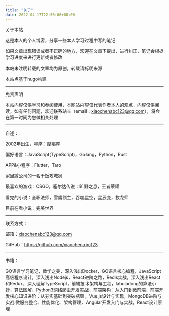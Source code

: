 ```yaml
---
title: "关于"
date: 2022-04-17T22:50:06+08:00
---
```






关于本站

这是本人的个人博客，分享一些本人学习过程中写的笔记


如果文章出现错误或者不正确的地方，欢迎在文章下提出，进行纠正，笔记会根据学习进度来进行更新或者修改

本站未注明转载的文章均为原创，转载请标明来源


本站点基于hugo构建


---


免责声明

本站内容仅供学习和参阅使用，本网站内容仅代表作者本人的观点，内容仅供阅读，如有任何问题，欢迎联系站长（email：xiaochenabc123@qq.com），将会在第一时间为您做相关处理



---

自述：

2002年出生，星座：摩羯座

偏好语言：JavaScript(TypeScript)，Golang，Python，Rust

APP&小程序：Flutter，Taro

家里蹲公司的一名干饭攻城狮

最喜欢的游戏：CSGO，塞尔达传说：旷野之息，王者荣耀

看完的小说：全职法师，雪鹰领主，吞噬星空，星辰变，牧龙师

目前在看小说：完美世界



---

联系方式：

邮箱：xiaochenabc123@qq.com

GitHub：https://github.com/xiaochenabc123



---


书籍：

GO语言学习笔记，数学之美，深入浅出Docker，GO语言核心编程，JavaScript高级程序设计，深入浅出Nodejs，React进阶之路，Redis实战，深入浅出React和Redux，深入理解TypeScript，前端技术架构与工程，labuladong的算法小抄，算法图解，Python3网络爬虫开发实战，前端架构：从入门到微前端，前端开发核心知识进阶：从夯实基础到突破瓶颈，Vue.js设计与实现，MongoDB进阶与实战:微服务整合、性能优化、架构管理，Angular开发入门与实战，React设计原理
